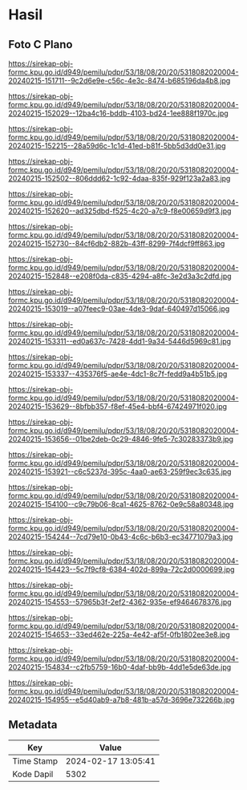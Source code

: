 # Hasil

## Foto C Plano

https://sirekap-obj-formc.kpu.go.id/d949/pemilu/pdpr/53/18/08/20/20/5318082020004-20240215-151711--9c2d6e9e-c56c-4e3c-8474-b685196da4b8.jpg

https://sirekap-obj-formc.kpu.go.id/d949/pemilu/pdpr/53/18/08/20/20/5318082020004-20240215-152029--12ba4c16-bddb-4103-bd24-1ee888f1970c.jpg

https://sirekap-obj-formc.kpu.go.id/d949/pemilu/pdpr/53/18/08/20/20/5318082020004-20240215-152215--28a59d6c-1c1d-41ed-b81f-5bb5d3dd0e31.jpg

https://sirekap-obj-formc.kpu.go.id/d949/pemilu/pdpr/53/18/08/20/20/5318082020004-20240215-152502--806ddd62-1c92-4daa-835f-929f123a2a83.jpg

https://sirekap-obj-formc.kpu.go.id/d949/pemilu/pdpr/53/18/08/20/20/5318082020004-20240215-152620--ad325dbd-f525-4c20-a7c9-f8e00659d9f3.jpg

https://sirekap-obj-formc.kpu.go.id/d949/pemilu/pdpr/53/18/08/20/20/5318082020004-20240215-152730--84cf6db2-882b-43ff-8299-7f4dcf9ff863.jpg

https://sirekap-obj-formc.kpu.go.id/d949/pemilu/pdpr/53/18/08/20/20/5318082020004-20240215-152848--e208f0da-c835-4294-a8fc-3e2d3a3c2dfd.jpg

https://sirekap-obj-formc.kpu.go.id/d949/pemilu/pdpr/53/18/08/20/20/5318082020004-20240215-153019--a07feec9-03ae-4de3-9daf-640497d15066.jpg

https://sirekap-obj-formc.kpu.go.id/d949/pemilu/pdpr/53/18/08/20/20/5318082020004-20240215-153311--ed0a637c-7428-4dd1-9a34-5446d5969c81.jpg

https://sirekap-obj-formc.kpu.go.id/d949/pemilu/pdpr/53/18/08/20/20/5318082020004-20240215-153337--435376f5-ae4e-4dc1-8c7f-fedd9a4b51b5.jpg

https://sirekap-obj-formc.kpu.go.id/d949/pemilu/pdpr/53/18/08/20/20/5318082020004-20240215-153629--8bfbb357-f8ef-45e4-bbf4-67424971f020.jpg

https://sirekap-obj-formc.kpu.go.id/d949/pemilu/pdpr/53/18/08/20/20/5318082020004-20240215-153656--01be2deb-0c29-4846-9fe5-7c30283373b9.jpg

https://sirekap-obj-formc.kpu.go.id/d949/pemilu/pdpr/53/18/08/20/20/5318082020004-20240215-153921--c6c5237d-395c-4aa0-ae63-259f9ec3c635.jpg

https://sirekap-obj-formc.kpu.go.id/d949/pemilu/pdpr/53/18/08/20/20/5318082020004-20240215-154100--c9c79b06-8ca1-4625-8762-0e9c58a80348.jpg

https://sirekap-obj-formc.kpu.go.id/d949/pemilu/pdpr/53/18/08/20/20/5318082020004-20240215-154244--7cd79e10-0b43-4c6c-b6b3-ec34771079a3.jpg

https://sirekap-obj-formc.kpu.go.id/d949/pemilu/pdpr/53/18/08/20/20/5318082020004-20240215-154423--5c7f9cf8-6384-402d-899a-72c2d0000699.jpg

https://sirekap-obj-formc.kpu.go.id/d949/pemilu/pdpr/53/18/08/20/20/5318082020004-20240215-154553--57965b3f-2ef2-4362-935e-ef9464678376.jpg

https://sirekap-obj-formc.kpu.go.id/d949/pemilu/pdpr/53/18/08/20/20/5318082020004-20240215-154653--33ed462e-225a-4e42-af5f-0fb1802ee3e8.jpg

https://sirekap-obj-formc.kpu.go.id/d949/pemilu/pdpr/53/18/08/20/20/5318082020004-20240215-154834--c2fb5759-16b0-4daf-bb9b-4dd1e5de63de.jpg

https://sirekap-obj-formc.kpu.go.id/d949/pemilu/pdpr/53/18/08/20/20/5318082020004-20240215-154955--e5d40ab9-a7b8-481b-a57d-3696e732266b.jpg


## Metadata

| Key        | Value               |
| ---------- | ------------------- |
| Time Stamp | 2024-02-17 13:05:41 |
| Kode Dapil | 5302                |



